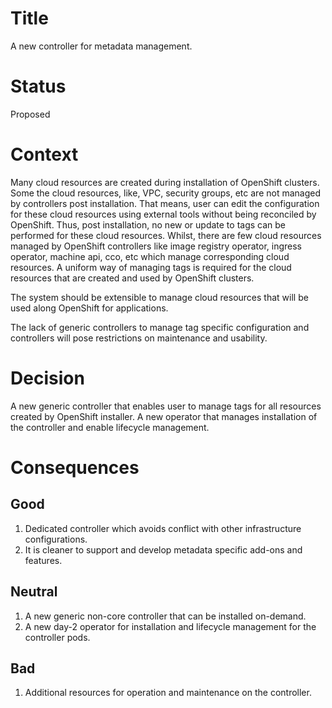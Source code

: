 # Title

A new controller for metadata management.

# Status 

Proposed

# Context

Many cloud resources are created during installation of OpenShift clusters. Some the cloud resources, like, VPC, 
security groups, etc are not managed by controllers post installation. That means, user can edit the configuration for these 
cloud resources using external tools without being reconciled by OpenShift. Thus, post installation, no new 
or update to tags can be performed for these cloud resources. Whilst, there are few cloud resources managed by OpenShift controllers
like image registry operator, ingress operator, machine api, cco, etc which manage corresponding cloud resources. A uniform way of managing tags
is required for the cloud resources that are created and used by OpenShift clusters.

The system should be extensible to manage cloud resources that will be used along OpenShift for applications.

The lack of generic controllers to manage tag specific configuration and controllers will pose restrictions on maintenance and usability.

# Decision

A new generic controller that enables user to manage tags for all resources created by OpenShift installer.
A new operator that manages installation of the controller and enable lifecycle management.

# Consequences

## Good
1. Dedicated controller which avoids conflict with other infrastructure configurations.
2. It is cleaner to support and develop metadata specific add-ons and features.

## Neutral
1. A new generic non-core controller that can be installed on-demand.
2. A new day-2 operator for installation and lifecycle management for the controller pods.

## Bad
1. Additional resources for operation and maintenance on the controller.
